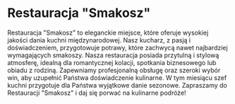 # Restauracja "Smakosz"

Restauracja "Smakosz" to eleganckie miejsce, które oferuje wysokiej jakości dania kuchni międzynarodowej. Nasz kucharz, z pasją i doświadczeniem, przygotowuje potrawy, które zachwycą nawet najbardziej wymagających smakoszy.
Nasza restauracja posiada przytulną i stylową atmosferę, idealną dla romantycznej kolacji, spotkania biznesowego lub obiadu z rodziną. Zapewniamy profesjonalną obsługę oraz szeroki wybór win, aby uzupełnić Państwa doświadczenie kulinarne.
W tym miesiącu szef kuchni przygotuje dla Państwa wyjątkowe danie sezonowe.
Zapraszamy do Restauracji "Smakosz" i daj się porwać na kulinarne podróże!
